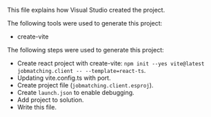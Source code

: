 This file explains how Visual Studio created the project.

The following tools were used to generate this project:
- create-vite

The following steps were used to generate this project:
- Create react project with create-vite: `npm init --yes vite@latest jobmatching.client -- --template=react-ts`.
- Updating vite.config.ts with port.
- Create project file (`jobmatching.client.esproj`).
- Create `launch.json` to enable debugging.
- Add project to solution.
- Write this file.
